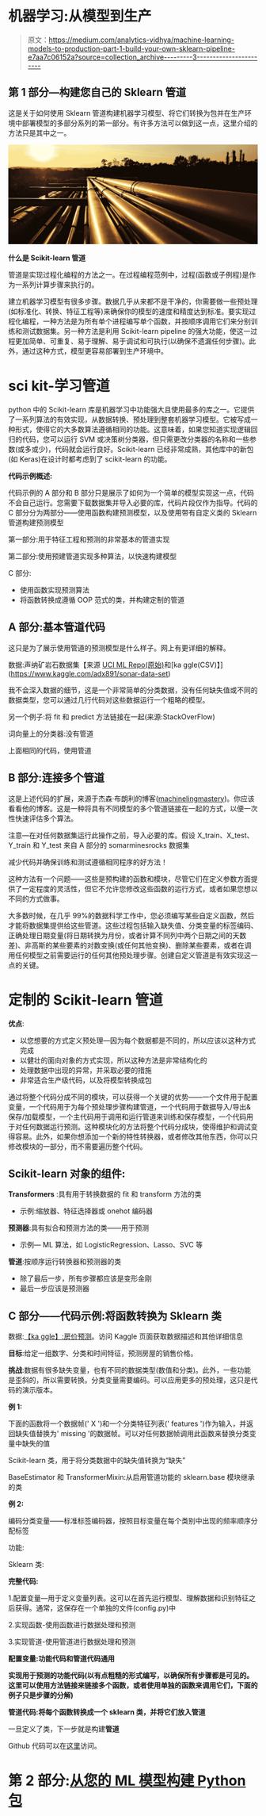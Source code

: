 # 机器学习:从模型到生产

> 原文：<https://medium.com/analytics-vidhya/machine-learning-models-to-production-part-1-build-your-own-sklearn-pipeline-e7aa7c06152a?source=collection_archive---------3----------------------->

## 第 1 部分—构建您自己的 Sklearn 管道

这是关于如何使用 Sklearn 管道构建机器学习模型、将它们转换为包并在生产环境中部署模型的多部分系列的第一部分。有许多方法可以做到这一点，这里介绍的方法只是其中之一。

![](img/ea8b9914b6f1bc1f028070ea124df0b6.png)

**什么是 Scikit-learn 管道**

管道是实现过程化编程的方法之一。在过程编程范例中，过程(函数或子例程)是作为一系列计算步骤来执行的。

建立机器学习模型有很多步骤。数据几乎从来都不是干净的，你需要做一些预处理(如标准化、转换、特征工程等)来确保你的模型的速度和精度达到标准。要实现过程化编程，一种方法是为所有单个进程编写单个函数，并按顺序调用它们来分别训练和测试数据集。另一种方法是利用 Scikit-learn pipeline 的强大功能，使这一过程更加简单、可重复、易于理解、易于调试和可执行(以确保不遗漏任何步骤)。此外，通过这种方式，模型更容易部署到生产环境中。

# sci kit-学习管道

python 中的 Scikit-learn 库是机器学习中功能强大且使用最多的库之一。它提供了一系列算法的有效实现，从数据转换、预处理到整套机器学习模型。它被写成一种形式，使得它的大多数算法遵循相同的功能。这意味着，如果您知道实现逻辑回归的代码，您可以运行 SVM 或决策树分类器，但只需更改分类器的名称和一些参数(或多或少)，代码就会运行良好。Scikit-learn 已经非常成熟，其他库中的新包(如 Keras)在设计时都考虑到了 scikit-learn 的功能。

**代码示例概述:**

代码示例的 A 部分和 B 部分只是展示了如何为一个简单的模型实现这一点，代码不会自己运行。您需要下载数据集并导入必要的库，代码片段仅作为指导。代码的 C 部分分为两部分——使用函数构建预测模型，以及使用带有自定义类的 Sklearn 管道构建预测模型

第一部分:用于特征工程和预测的非常基本的管道实现

第二部分:使用预建管道实现多种算法，以快速构建模型

C 部分:

*   使用函数实现预测算法
*   将函数转换成遵循 OOP 范式的类，并构建定制的管道

## A 部分:基本管道代码

这只是为了展示使用管道的预测模型是什么样子。网上有更详细的解释。

数据:声纳矿岩石数据集【来源 [UCI ML Repo(原始)](http://archive.ics.uci.edu/ml/datasets/connectionist+bench+(sonar,+mines+vs.+rocks))和[ka ggle(CSV)】](https://www.kaggle.com/adx891/sonar-data-set)

我不会深入数据的细节，这是一个非常简单的分类数据，没有任何缺失值或不同的数据类型，您可以通过几行代码对这些数据运行一个粗略的模型。

另一个例子:将 fit 和 predict 方法链接在一起(来源:StackOverFlow)

词向量上的分类器:没有管道

上面相同的代码，使用管道

## B 部分:连接多个管道

这是上述代码的扩展，来源于杰森·布朗利的博客([machinelingmastery](https://machinelearningmastery.com/automate-machine-learning-workflows-pipelines-python-scikit-learn/))。你应该看看他的博客。这是一种将具有不同模型的多个管道链接在一起的方式，以便一次性快速评估多个算法。

注意—在对任何数据集运行此操作之前，导入必要的库。假设 X_train、X_test、Y_train 和 Y_test 来自 A 部分的 somarminesrocks 数据集

减少代码并确保训练和测试遵循相同程序的好方法！

这种方法有一个问题——这些是预构建的函数和模块，尽管它们在定义参数方面提供了一定程度的灵活性，但它不允许您修改这些函数的运行方式，或者如果您想以不同的方式做事。

大多数时候，在几乎 99%的数据科学工作中，您必须编写某些自定义函数，然后才能将数据集提供给这些管道。这些过程包括输入缺失值、分类变量的标签编码、正确处理日期变量(将日期转换为月份，或者计算不同列中两个日期之间的天数差)、非高斯的某些要素的对数变换(或任何其他变换)、删除某些要素，或者在调用任何模型之前需要运行的任何其他预处理步骤。创建自定义管道是有效实现这一点的关键。

# 定制的 Scikit-learn 管道

**优点**:

*   以您想要的方式定义预处理—因为每个数据都是不同的，所以应该以这种方式完成
*   以健壮的面向对象的方式实现，所以这种方法是非常结构化的
*   处理数据中出现的异常，并采取必要的措施
*   非常适合生产级代码，以及将模型转换成包

通过将整个代码分成不同的模块，可以获得一个关键的优势——一个文件用于配置变量，一个代码用于为每个预处理步骤构建管道，一个代码用于数据导入/导出&保存/加载模型，一个主代码用于调用和运行管道来训练和保存模型，一个代码用于对任何数据运行预测。这种模块化的方法将整个代码分成块，使得维护和调试变得容易。此外，如果你想添加一个新的特性转换器，或者修改其他东西，你可以只修改模块的一部分，而不需要遍历整个代码。

## Scikit-learn 对象的组件:

**Transformers** :具有用于转换数据的 fit 和 transform 方法的类

*   示例:缩放器、特征选择器或 onehot 编码器

**预测器**:具有拟合和预测方法的类——用于预测

*   示例— ML 算法，如 LogisticRegression、Lasso、SVC 等

**管道**:按顺序运行转换器和预测器的类

*   除了最后一步，所有步骤都应该是变形金刚
*   最后一步应该是预测器

## **C 部分——代码示例:将函数转换为 Sklearn 类**

数据:[【ka ggle】:房价预测](https://www.kaggle.com/c/house-prices-advanced-regression-techniques/data)。访问 Kaggle 页面获取数据描述和其他详细信息

**目标**:给定一组数字、分类和时间特征，预测房屋的销售价格。

**挑战**:数据有很多缺失变量，也有不同的数据类型(数值和分类)。此外，一些功能是歪斜的，所以需要转换。分类变量需要编码。可以应用更多的预处理，这只是代码的演示版本。

**例 1:**

下面的函数将一个数据帧(' X ')和一个分类特征列表(' features ')作为输入，并返回缺失值替换为' missing '的数据帧。可以对任何数据帧调用此函数来替换分类变量中缺失的值

Scikit-learn 类，用于将分类数据中的缺失值转换为“缺失”

BaseEstimator 和 TransformerMixin:从启用管道功能的 sklearn.base 模块继承的类

**例 2:**

编码分类变量——标准标签编码器，按照目标变量在每个类别中出现的频率顺序分配标签

功能:

Sklearn 类:

**完整代码:**

1.配置变量—用于定义变量列表。这可以在首先运行模型、理解数据和识别特征之后获得。通常，这保存在一个单独的文件(config.py)中

2.实现函数-使用函数进行数据处理和预测

3.实现管道-使用管道进行数据处理和预测

**配置变量:功能代码和管道代码通用**

**实现用于预测的功能代码(以有点粗糙的形式编写，以确保所有步骤都是可见的。这里可以使用方法链接来链接多个函数，或者使用单独的函数来调用它们，下面的例子只是步骤的分解)**

**管道代码:将每个函数转换成一个 sklearn 类，并将它们放入管道**

一旦定义了类，下一步就是构建**管道**

Github 代码可以在[这里](https://github.com/ashukumar27/Python_ML_Package/tree/master/01_model_training)访问。

# 第 2 部分:[从您的 ML 模型构建 Python 包](/analytics-vidhya/machine-learning-models-to-production-72280c3cb479)